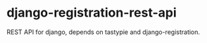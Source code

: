 django-registration-rest-api
============================

REST API for django, depends on tastypie and django-registration.

